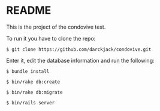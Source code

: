 # README

This is the project of the condovive test.

To run it you have to clone the repo:

```
$ git clone https://github.com/darckjack/condovive.git
```

Enter it, edit the database information and run the following:

```
$ bundle install

$ bin/rake db:create

$ bin/rake db:migrate

$ bin/rails server
```
